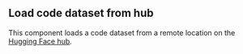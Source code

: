 ## Load code dataset from hub

This component loads a code dataset from a remote location on the [Hugging Face hub](https://huggingface.co/).